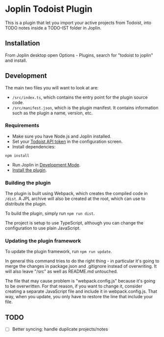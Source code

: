 # Joplin Todoist Plugin

This is a plugin that let you import your active projects from Todoist, into TODO notes inside a TODO-IST folder in
Joplin.

## Installation

From Joplin desktop open Options - Plugins, search for "todoist to joplin" and install.

## Development

The main two files you will want to look at are:

- `/src/index.ts`, which contains the entry point for the plugin source code.
- `/src/manifest.json`, which is the plugin manifest. It contains information such as the plugin a name, version, etc.

### Requirements

- Make sure you have Node.js and Joplin installed.
- Set your [Todoist API token](https://todoist.com/help/articles/find-your-api-token) in the configuration screen.
- Install dependencies: 
```
npm install
```
- Run Joplin in [Development Mode](https://joplinapp.org/api/references/development_mode/#development-mode).
- [Install the plugin](https://joplinapp.org/api/get_started/plugins/#install-the-plugin).

### Building the plugin

The plugin is built using Webpack, which creates the compiled code in `/dist`. A JPL archive will also be created at the
root, which can use to distribute the plugin.

To build the plugin, simply run `npm run dist`.

The project is setup to use TypeScript, although you can change the configuration to use plain JavaScript.

### Updating the plugin framework

To update the plugin framework, run `npm run update`.

In general this command tries to do the right thing - in particular it's going to merge the changes in package.json and
.gitignore instead of overwriting. It will also leave "/src" as well as README.md untouched.

The file that may cause problem is "webpack.config.js" because it's going to be overwritten. For that reason, if you
want to change it, consider creating a separate JavaScript file and include it in webpack.config.js. That way, when you
update, you only have to restore the line that include your file.

## TODO

- [ ] Better syncing: handle duplicate projects/notes
